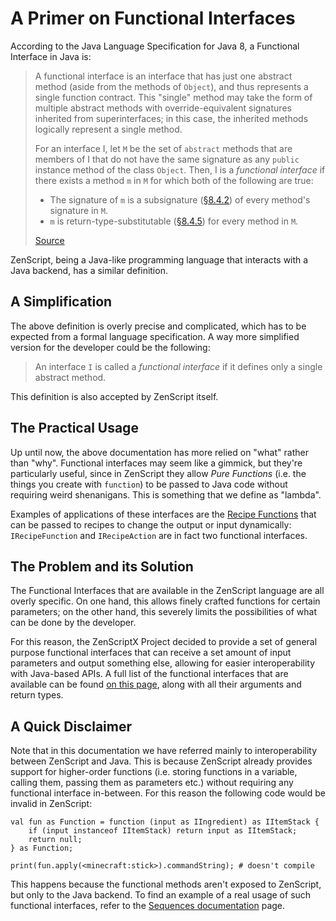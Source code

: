 # A Primer on Functional Interfaces

According to the Java Language Specification for Java 8, a Functional Interface in Java is:

> A functional interface is an interface that has just one abstract method (aside from the methods of `Object`), and thus represents a single function contract. This "single" method may take the form of multiple abstract methods with override-equivalent signatures inherited from superinterfaces; in this case, the inherited methods logically represent a single method.
> 
> For an interface I, let `M` be the set of `abstract` methods that are members of I that do not have the same signature as any `public` instance method of the class `Object`. Then, I is a *functional interface* if there exists a method `m` in `M` for which both of the following are true:
> 
> - The signature of `m` is a subsignature ([§8.4.2](https://docs.oracle.com/javase/specs/jls/se8/html/jls-8.html#jls-8.4.2)) of every method's signature in `M`.
> - `m` is return-type-substitutable ([§8.4.5](https://docs.oracle.com/javase/specs/jls/se8/html/jls-8.html#jls-8.4.5)) for every method in `M`.
> 
> [Source](https://docs.oracle.com/javase/specs/jls/se8/html/jls-9.html#jls-9.8)

ZenScript, being a Java-like programming language that interacts with a Java backend, has a similar definition.

## A Simplification
The above definition is overly precise and complicated, which has to be expected from a formal language specification. A way more simplified version for the developer could be the following:

> An interface `I` is called a *functional interface* if it defines only a single abstract method.

This definition is also accepted by ZenScript itself.

## The Practical Usage
Up until now, the above documentation has more relied on "what" rather than "why". Functional interfaces may seem like a gimmick, but they're particularly useful, since in ZenScript they allow *Pure Functions* (i.e. the things you create with `function`) to be passed to Java code without requiring weird shenanigans. This is something that we define as "lambda".

Examples of applications of these interfaces are the [Recipe Functions](/Vanilla/Recipes/Crafting/Recipe_Functions/) that can be passed to recipes to change the output or input dynamically: `IRecipeFunction` and `IRecipeAction` are in fact two functional interfaces.

## The Problem and its Solution
The Functional Interfaces that are available in the ZenScript language are all overly specific. On one hand, this allows finely crafted functions for certain parameters; on the other hand, this severely limits the possibilities of what can be done by the developer.

For this reason, the ZenScriptX Project decided to provide a set of general purpose functional interfaces that can receive a set amount of input parameters and output something else, allowing for easier interoperability with Java-based APIs. A full list of the functional interfaces that are available can be found [on this page](/Mods/Boson/Functions/List/), along with all their arguments and return types.

## A Quick Disclaimer
Note that in this documentation we have referred mainly to interoperability between ZenScript and Java. This is because ZenScript already provides support for higher-order functions (i.e. storing functions in a variable, calling them, passing them as parameters etc.) without requiring any functional interface in-between. For this reason the following code would be invalid in ZenScript:

```zenscript
val fun as Function = function (input as IIngredient) as IItemStack {
    if (input instanceof IItemStack) return input as IItemStack;
    return null;
} as Function;

print(fun.apply(<minecraft:stick>).commandString); # doesn't compile
```

This happens because the functional methods aren't exposed to ZenScript, but only to the Java backend. To find an example of a real usage of such functional interfaces, refer to the [Sequences documentation](/Mods/Boson/Sequences/Docs/) page.



